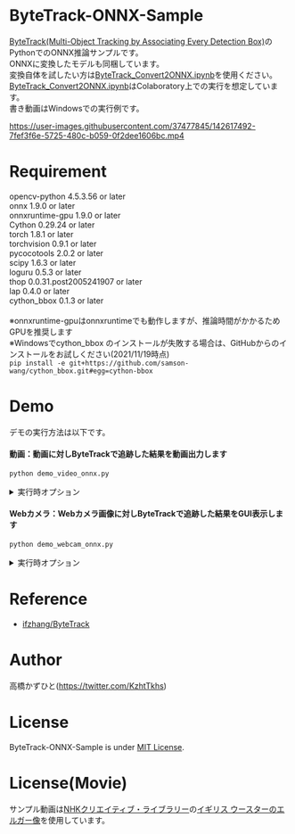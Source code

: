 # ByteTrack-ONNX-Sample
[ByteTrack(Multi-Object Tracking by Associating Every Detection Box)](https://github.com/ifzhang/ByteTrack)のPythonでのONNX推論サンプルです。<br>
ONNXに変換したモデルも同梱しています。<br>
変換自体を試したい方は[ByteTrack_Convert2ONNX.ipynb](ByteTrack_Convert2ONNX.ipynb)を使用ください。<br>
[ByteTrack_Convert2ONNX.ipynb](ByteTrack_Convert2ONNX.ipynb)はColaboratory上での実行を想定しています。<br>
書き動画はWindowsでの実行例です。

https://user-images.githubusercontent.com/37477845/142617492-7fef3f6e-5725-480c-b059-0f2dee1606bc.mp4

# Requirement 
opencv-python 4.5.3.56 or later<br>
onnx 1.9.0 or later<br>
onnxruntime-gpu 1.9.0 or later<br>
Cython 0.29.24 or later<br>
torch 1.8.1 or later<br>
torchvision 0.9.1 or later<br>
pycocotools 2.0.2 or later<br>
scipy 1.6.3 or later<br>
loguru 0.5.3 or later<br>
thop 0.0.31.post2005241907 or later<br>
lap 0.4.0 or later<br>
cython_bbox 0.1.3 or later<br>
<br>
※onnxruntime-gpuはonnxruntimeでも動作しますが、推論時間がかかるためGPUを推奨します<br>
※Windowsでcython_bbox のインストールが失敗する場合は、GitHubからのインストールをお試しください(2021/11/19時点)<br>
`pip install -e git+https://github.com/samson-wang/cython_bbox.git#egg=cython-bbox`

# Demo
デモの実行方法は以下です。
#### 動画：動画に対しByteTrackで追跡した結果を動画出力します
```bash
python demo_video_onnx.py
```
<details>
<summary>実行時オプション</summary>

* --use_debug_window<br>
動画書き込み時に書き込みフレームをGUI表示するか否か<br>
デフォルト：指定なし
* --model<br>
ByteTrackのONNXモデル格納パス<br>
デフォルト：byte_tracker/model/bytetrack_s.onnx
* --video<br>
入力動画の格納パス<br>
デフォルト：sample.mp4
* --output_dir<br>
動画出力パス<br>
デフォルト：output
* --score_th<br>
人検出のスコア閾値<br>
デフォルト：0.1
* --score_th<br>
人検出のNMS閾値<br>
デフォルト：0.7
* --input_shape<br>
推論時入力サイズ<br>
デフォルト：608,1088
* --with_p6<br>
YOLOXモデルのFPN/PANでp6を含むか否か<br>
デフォルト：指定なし
* --track_thresh<br>
追跡時のスコア閾値<br>
デフォルト：0.5
* --track_buffer<br>
見失い時に何フレームの間、追跡対象を保持するか<br>
デフォルト：30
* --match_thresh<br>
追跡時のマッチングスコア閾値<br>
デフォルト：0.8
* --min-box-area<br>
最小のバウンディングボックスのサイズ閾値<br>
デフォルト：10
* --mot20<br>
MOT20を使用しているか否か<br>
デフォルト：指定なし
</details>

#### Webカメラ：Webカメラ画像に対しByteTrackで追跡した結果をGUI表示します
```bash
python demo_webcam_onnx.py
```
<details>
<summary>実行時オプション</summary>

* --model<br>
ByteTrackのONNXモデル格納パス<br>
デフォルト：byte_tracker/model/bytetrack_s.onnx
* --device<br>
カメラデバイス番号の指定<br>
デフォルト：0
* --width<br>
カメラキャプチャ時の横幅<br>
デフォルト：960
* --height<br>
カメラキャプチャ時の縦幅<br>
デフォルト：540
* --score_th<br>
人検出のスコア閾値<br>
デフォルト：0.1
* --score_th<br>
人検出のNMS閾値<br>
デフォルト：0.7
* --input_shape<br>
推論時入力サイズ<br>
デフォルト：608,1088
* --with_p6<br>
YOLOXモデルのFPN/PANでp6を含むか否か<br>
デフォルト：指定なし
* --track_thresh<br>
追跡時のスコア閾値<br>
デフォルト：0.5
* --track_buffer<br>
見失い時に何フレームの間、追跡対象を保持するか<br>
デフォルト：30
* --match_thresh<br>
追跡時のマッチングスコア閾値<br>
デフォルト：0.8
* --min-box-area<br>
最小のバウンディングボックスのサイズ閾値<br>
デフォルト：10
* --mot20<br>
MOT20を使用しているか否か<br>
デフォルト：指定なし
</details>

# Reference
* [ifzhang/ByteTrack](https://github.com/ifzhang/ByteTrack)

# Author
高橋かずひと(https://twitter.com/KzhtTkhs)
 
# License 
ByteTrack-ONNX-Sample is under [MIT License](LICENSE).

# License(Movie)
サンプル動画は[NHKクリエイティブ・ライブラリー](https://www.nhk.or.jp/archives/creative/)の[イギリス ウースターのエルガー像](https://www2.nhk.or.jp/archives/creative/material/view.cgi?m=D0002011239_00000)を使用しています。

